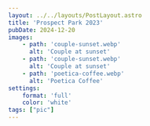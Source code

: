 ```yaml
---
layout: ../../layouts/PostLayout.astro
title: 'Prospect Park 2023'
pubDate: 2024-12-20
images:
    - path: 'couple-sunset.webp'
      alt: 'Couple at sunset'
    - path: 'couple-sunset.webp'
      alt: 'Couple at sunset'
    - path: 'poetica-coffee.webp'
      alt: 'Poetica Coffee'
settings:
    format: 'full'
    color: 'white'
tags: ["pic"]
---
```

